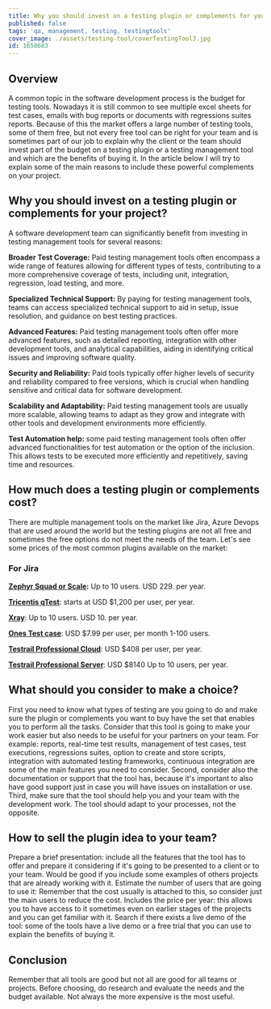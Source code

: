 ```yaml
---
title: Why you should invest on a testing plugin or complements for your project
published: false
tags: 'qa, management, testing, testingtools'
cover_image: ./assets/testing-tool/coverTestingTool3.jpg
id: 1658683
---
```


## Overview

A common topic in the software development process is the budget for testing tools. Nowadays it is still common to see multiple excel sheets for test cases, emails with bug reports or documents with regressions suites reports. Because of this the market offers a large number of testing tools, some of them free, but not every free tool can be right for your team and is sometimes part of our job to explain why the client or the team should invest part of the budget on a testing plugin or a testing management tool and which are the benefits of buying it. In the article below I will try to explain some of the main reasons to include these powerful complements on your project.

## Why you should invest on a testing plugin or complements for your project?

A software development team can significantly benefit from investing in testing management tools for several reasons:

**Broader Test Coverage:** Paid testing management tools often encompass a wide range of features allowing for different types of tests, contributing to a more comprehensive coverage of tests, including unit, integration, regression, load testing, and more.

**Specialized Technical Support:** By paying for testing management tools, teams can access specialized technical support to aid in setup, issue resolution, and guidance on best testing practices.

**Advanced Features:** Paid testing management tools often offer more advanced features, such as detailed reporting, integration with other development tools, and analytical capabilities, aiding in identifying critical issues and improving software quality.

**Security and Reliability:** Paid tools typically offer higher levels of security and reliability compared to free versions, which is crucial when handling sensitive and critical data for software development.

**Scalability and Adaptability:** Paid testing management tools are usually more scalable, allowing teams to adapt as they grow and integrate with other tools and development environments more efficiently.

**Test Automation help:** some paid testing management tools often offer advanced functionalities for test automation or the option of the inclusion. This allows tests to be executed more efficiently and repetitively, saving time and resources.

## How much does a testing plugin or complements cost?

There are multiple management tools on the market like Jira, Azure Devops that are used around the world but the testing plugins are not all free and sometimes the free options do not meet the needs of the team. Let's see some prices of the most common plugins available on the market:

### For Jira  

**[Zephyr Squad or Scale](https://marketplace.atlassian.com/apps/1014681/zephyr-for-jira-test-management?hosting=server&tab=pricing):** Up to 10 users. USD 229. per year.

**[Tricentis qTest](https://www.tricentis.com/products/unified-test-management-qtest/pricing)**: starts at USD $1,200 per user, per year.

**[Xray](https://marketplace.atlassian.com/apps/1211769/xray-test-management-for-jira?tab=pricing&hosting=cloud)**: Up to 10 users. USD 10. per year.

**[Ones Test case](https://ones.com/pricing)**: USD $7.99 per user, per month 1-100 users.

**[Testrail Professional Cloud](https://www.testrail.com/pricing/)**: USD $408 per user, per year.

**[Testrail Professional Server](https://www.testrail.com/pricing/)**: USD $8140 Up to 10 users, per year.

## What should you consider to make a choice?

First you need to know what types of testing are you going to do and make sure the plugin or complements you want to buy have the set that enables you to perform all the tasks. Consider that this tool is going to make your work easier but also needs to be useful for your partners on your team. For example: reports, real-time test results, management of test cases, test executions, regressions suites, option to create and store scripts, integration with automated testing frameworks, continuous integration are some of the main features you need to consider. Second, consider also the documentation or support that the tool has, because it's important to also have good support just in case you will have issues on installation or use. Third, make sure that the tool should help you and your team with the development work. The tool should adapt to your processes, not the opposite.

## How to sell the plugin idea to your team?

Prepare a brief presentation: include all the features that the tool has to offer and prepare it considering if it's going to be presented to a client or to your team. Would be good if you include some examples of others projects that are already working with it. Estimate the number of users that are going to use it: Remember that the cost usually is attached to this, so consider just the main users to reduce the cost. Includes the price per year: this allows you to have access to it sometimes even on earlier stages of the projects and you can get familiar with it.
Search if there exists a live demo of the tool: some of the tools have a live demo or a free trial that you can use to explain the benefits of buying it.

## Conclusion

Remember that all tools are good but not all are good for all teams or projects. Before choosing, do research and evaluate the needs and the budget available. Not always the more expensive is the most useful.
